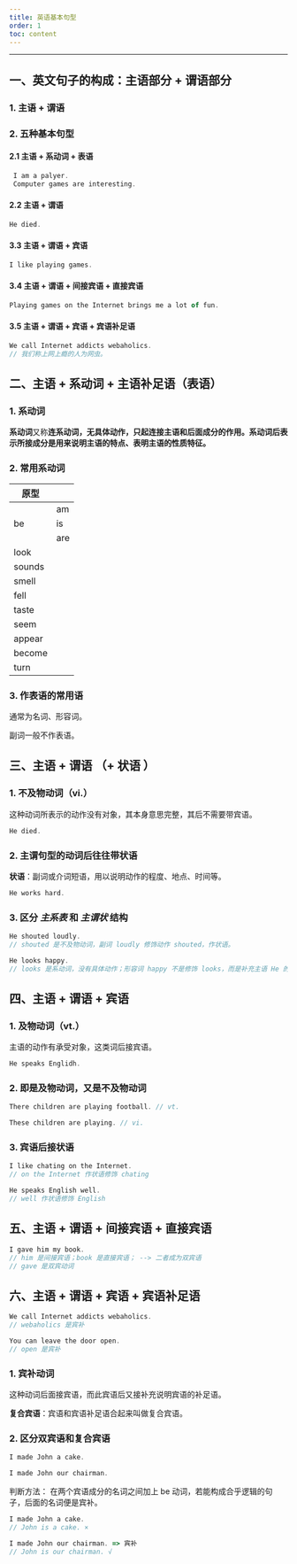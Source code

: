 ```yaml
---
title: 英语基本句型
order: 1
toc: content
---
```


---

## 一、英文句子的构成：主语部分 + 谓语部分

### 1. 主语 + 谓语

### 2. 五种基本句型

#### 2.1 主语 + 系动词 + 表语

```js
 I am a palyer.
 Computer games are interesting.
```

#### 2.2 主语 + 谓语

```js
He died.
```

#### 3.3 主语 + 谓语 + 宾语

```js
I like playing games.
```

#### 3.4 主语 + 谓语 + 间接宾语 + 直接宾语

```js
Playing games on the Internet brings me a lot of fun.
```

#### 3.5 主语 + 谓语 + 宾语 + 宾语补足语

```js
We call Internet addicts webaholics.
// 我们称上网上瘾的人为网虫。
```

## 二、主语 + 系动词 + 主语补足语（表语）

### 1. 系动词

**系动词**又称**连系动词，无具体动作，只起连接主语和后面成分的作用。系动词后表示所接成分是用来说明主语的特点、表明主语的性质特征。**

### 2. 常用系动词

| 原型   |     |
| ------ | --- |
|        | am  |
| be     | is  |
|        | are |
| look   |     |
| sounds |     |
| smell  |     |
| fell   |     |
| taste  |     |
| seem   |     |
| appear |     |
| become |     |
| turn   |     |

### 3. 作表语的常用语

通常为名词、形容词。

副词一般不作表语。

## 三、主语 + 谓语 （+ 状语 ）

### 1. 不及物动词（vi.）

这种动词所表示的动作没有对象，其本身意思完整，其后不需要带宾语。

```js
He died.
```

### 2. 主谓句型的动词后往往带状语

**状语**：副词或介词短语，用以说明动作的程度、地点、时间等。

```js
He works hard.
```

### 3. 区分 _主系表_ 和 _主谓状_ 结构

```js
He shouted loudly.
// shouted 是不及物动词，副词 loudly 修饰动作 shouted，作状语。

He looks happy.
// looks 是系动词，没有具体动作；形容词 happy 不是修饰 looks，而是补充主语 He 的特征，作表语。
```

## 四、主语 + 谓语 + 宾语

### 1. 及物动词（vt.）

主语的动作有承受对象，这类词后接宾语。

```js
He speaks Englidh.
```

### 2. 即是及物动词，又是不及物动词

```js
There children are playing football. // vt.

These children are playing. // vi.
```

### 3. 宾语后接状语

```js
I like chating on the Internet.
// on the Internet 作状语修饰 chating

He speaks English well.
// well 作状语修饰 English
```

## 五、主语 + 谓语 + 间接宾语 + 直接宾语

```js
I gave him my book.
// him 是间接宾语；book 是直接宾语； --> 二者成为双宾语
// gave 是双宾动词
```

## 六、主语 + 谓语 + 宾语 + 宾语补足语

```js
We call Internet addicts webaholics.
// webaholics 是宾补

You can leave the door open.
// open 是宾补
```

### 1. 宾补动词

这种动词后面接宾语，而此宾语后又接补充说明宾语的补足语。

**复合宾语**：宾语和宾语补足语合起来叫做复合宾语。

### 2. 区分双宾语和复合宾语

```js
I made John a cake.

I made John our chairman.
```

判断方法： 在两个宾语成分的名词之间加上 be 动词，若能构成合乎逻辑的句子，后面的名词便是宾补。

```js
I made John a cake.
// John is a cake. ×

I made John our chairman. => 宾补
// John is our chairman. √
```
